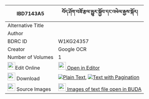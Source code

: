 |IBD7143A5|བོད་ཤོག་བཟོ་རྩལ་མྱུར་སྐྱོབ་དང་འཕེལ་རྒྱས་སྐོར། 
| --- | --- 
|Alternative Title |
|Author | 
|BDRC ID | W1KG24357
|Creator | Google OCR
|Number of Volumes| 1
|<img width="25" src="https://img.icons8.com/color/25/000000/edit-property.png">Edit Online| [<img width="25" src="https://avatars.githubusercontent.com/u/45091458?s=200&v=4"> Open in Editor](http://editor.openpecha.org/IBD7143A5)
|<img width="25" src="https://img.icons8.com/fluent/48/000000/download-2.png"/>  Download | [![](https://img.icons8.com/color/20/000000/txt.png)Plain Text](https://github.com/Openpecha/IBD7143A5/releases/download/v2/bo_shok_zotsal_nyur_kyob_dang__plain_IBD7143A5.zip), [![](https://img.icons8.com/color/20/000000/txt.png)Text with Pagination](https://github.com/Openpecha/IBD7143A5/releases/download/v2/bo_shok_zotsal_nyur_kyob_dang__pages_IBD7143A5.zip)
|<img width="25" src="https://img.icons8.com/plasticine/100/000000/pictures-folder.png"/>  Source Images | [<img width="25" src="https://library.bdrc.io/icons/BUDA-small.svg"> Images of text file open in BUDA](https://library.bdrc.io/show/bdr:W1KG24357)
